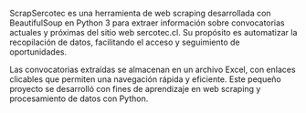 ScrapSercotec es una herramienta de web scraping desarrollada con BeautifulSoup en Python 3 para extraer información sobre convocatorias actuales y próximas del sitio web sercotec.cl. Su propósito es automatizar la recopilación de datos, facilitando el acceso y seguimiento de oportunidades.

Las convocatorias extraídas se almacenan en un archivo Excel, con enlaces clicables que permiten una navegación rápida y eficiente. Este pequeño proyecto se desarrolló con fines de aprendizaje en web scraping y procesamiento de datos con Python.

